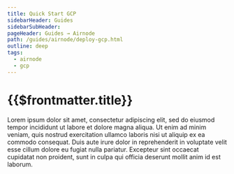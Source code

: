 ```yaml
---
title: Quick Start GCP
sidebarHeader: Guides
sidebarSubHeader:
pageHeader: Guides → Airnode
path: /guides/airnode/deploy-gcp.html
outline: deep
tags:
  - airnode
  - gcp
---
```


<PageHeader/>

# {{$frontmatter.title}}

Lorem ipsum dolor sit amet, consectetur adipiscing elit, sed do eiusmod tempor
incididunt ut labore et dolore magna aliqua. Ut enim ad minim veniam, quis
nostrud exercitation ullamco laboris nisi ut aliquip ex ea commodo consequat.
Duis aute irure dolor in reprehenderit in voluptate velit esse cillum dolore eu
fugiat nulla pariatur. Excepteur sint occaecat cupidatat non proident, sunt in
culpa qui officia deserunt mollit anim id est laborum.
